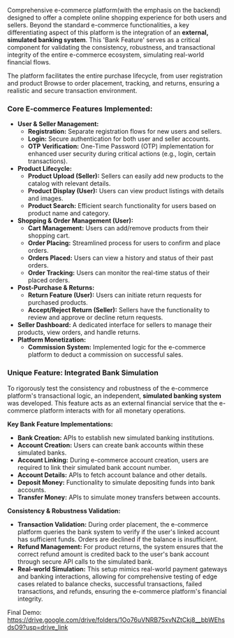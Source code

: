 Comprehensive e-commerce platform(with the emphasis on the backend) designed to offer a complete online shopping experience for both users and sellers. Beyond the standard e-commerce functionalities, a key differentiating aspect of this platform is the integration of an **external, simulated banking system**. This 'Bank Feature' serves as a critical component for validating the consistency, robustness, and transactional integrity of the entire e-commerce ecosystem, simulating real-world financial flows.

The platform facilitates the entire purchase lifecycle, from user registration and product Browse to order placement, tracking, and returns, ensuring a realistic and secure transaction environment.

### Core E-commerce Features Implemented:

* **User & Seller Management:**
    * **Registration:** Separate registration flows for new users and sellers.
    * **Login:** Secure authentication for both user and seller accounts.
    * **OTP Verification:** One-Time Password (OTP) implementation for enhanced user security during critical actions (e.g., login, certain transactions).
* **Product Lifecycle:**
    * **Product Upload (Seller):** Sellers can easily add new products to the catalog with relevant details.
    * **Product Display (User):** Users can view product listings with details and images.
    * **Product Search:** Efficient search functionality for users based on product name and category.
* **Shopping & Order Management (User):**
    * **Cart Management:** Users can add/remove products from their shopping cart.
    * **Order Placing:** Streamlined process for users to confirm and place orders.
    * **Orders Placed:** Users can view a history and status of their past orders.
    * **Order Tracking:** Users can monitor the real-time status of their placed orders.
* **Post-Purchase & Returns:**
    * **Return Feature (User):** Users can initiate return requests for purchased products.
    * **Accept/Reject Return (Seller):** Sellers have the functionality to review and approve or decline return requests.
* **Seller Dashboard:** A dedicated interface for sellers to manage their products, view orders, and handle returns.
* **Platform Monetization:**
    * **Commission System:** Implemented logic for the e-commerce platform to deduct a commission on successful sales.

### Unique Feature: Integrated Bank Simulation

To rigorously test the consistency and robustness of the e-commerce platform's transactional logic, an independent, **simulated banking system** was developed. This feature acts as an external financial service that the e-commerce platform interacts with for all monetary operations.

**Key Bank Feature Implementations:**

* **Bank Creation:** APIs to establish new simulated banking institutions.
* **Account Creation:** Users can create bank accounts within these simulated banks.
* **Account Linking:** During e-commerce account creation, users are required to link their simulated bank account number.
* **Account Details:** APIs to fetch account balance and other details.
* **Deposit Money:** Functionality to simulate depositing funds into bank accounts.
* **Transfer Money:** APIs to simulate money transfers between accounts.

**Consistency & Robustness Validation:**

* **Transaction Validation:** During order placement, the e-commerce platform queries the bank system to verify if the user's linked account has sufficient funds. Orders are declined if the balance is insufficient.
* **Refund Management:** For product returns, the system ensures that the correct refund amount is credited back to the user's bank account through secure API calls to the simulated bank.
* **Real-world Simulation:** This setup mimics real-world payment gateways and banking interactions, allowing for comprehensive testing of edge cases related to balance checks, successful transactions, failed transactions, and refunds, ensuring the e-commerce platform's financial integrity.

Final Demo:
https://drive.google.com/drive/folders/1Oo76uVNRB75xvNZtCkj8__bbWEhsdsO9?usp=drive_link